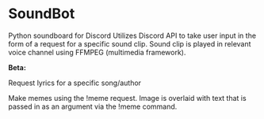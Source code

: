 # SoundBot
Python soundboard for Discord 
Utilizes Discord API to take user input in the form of a request for a specific sound clip. Sound clip is played in relevant voice
channel using FFMPEG (multimedia framework). 

<b>Beta:</b>

Request lyrics for a specific song/author

Make memes using the !meme request. Image is overlaid with text that is passed in as an argument via the !meme command.
